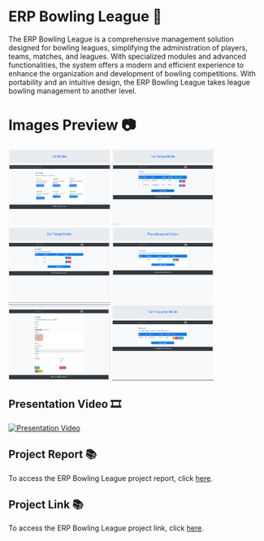 # ERP Bowling League 🎳
The ERP Bowling League is a comprehensive management solution designed for bowling leagues, simplifying the administration of players, teams, matches, and leagues. With specialized modules and advanced functionalities, the system offers a modern and efficient experience to enhance the organization and development of bowling competitions. With portability and an intuitive design, the ERP Bowling League takes league bowling management to another level.

# Images Preview 📷
<div class="carousel-container">
    <div class="carousel-slide">
        <img src="https://github.com/PolNie/ERP-Bowling-League-Management/blob/main/img/image.png" width="200" height="150">
        <img src="https://github.com/PolNie/ERP-Bowling-League-Management/blob/main/img/image2.png" width="200" height="150">
        <img src="https://github.com/PolNie/ERP-Bowling-League-Management/blob/main/img/image3.png" width="200" height="150">
        <img src="https://github.com/PolNie/ERP-Bowling-League-Management/blob/main/img/image4.png" width="200" height="150">
        <img src="https://github.com/PolNie/ERP-Bowling-League-Management/blob/main/img/image5.png" width="200" height="150">
        <img src="https://github.com/PolNie/ERP-Bowling-League-Management/blob/main/img/image6.png" width="200" height="150">
    </div>
</div>


## Presentation Video 🎞
[![Presentation Video](miniatura_video)](link_video)

## Project Report 📚
To access the ERP Bowling League project report, click [here](https://docs.google.com/document/d/1yi0YyKdvMQGsrdw_vcsXQHrbpXQbtf0QVj99rGNSWU0).

## Project Link 📚
To access the ERP Bowling League project link, click [here](https://gitlab.com/rodo.leon.marc/projecte-2/-/tree/master?ref_type=heads).
